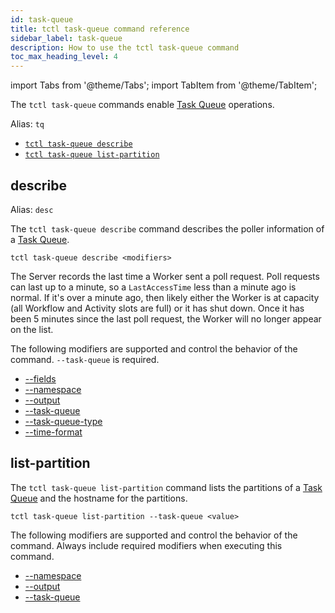 ```yaml
---
id: task-queue
title: tctl task-queue command reference
sidebar_label: task-queue
description: How to use the tctl task-queue command
toc_max_heading_level: 4
---
```


<!-- THIS FILE IS GENERATED. DO NOT EDIT THIS FILE DIRECTLY -->

import Tabs from '@theme/Tabs';
import TabItem from '@theme/TabItem';

The `tctl task-queue` commands enable [Task Queue](/tasks#task-queue) operations.

Alias: `tq`

- [`tctl task-queue describe`](/tctl/task-queue#describe)
- [`tctl task-queue list-partition`](/tctl/task-queue#list-partition)

## describe

Alias: `desc`

The `tctl task-queue describe` command describes the poller information of a [Task Queue](/tasks#task-queue).

`tctl task-queue describe <modifiers>`

The Server records the last time a Worker sent a poll request.
Poll requests can last up to a minute, so a `LastAccessTime` less than a minute ago is normal.
If it's over a minute ago, then likely either the Worker is at capacity (all Workflow and Activity slots are full) or it has shut down.
Once it has been 5 minutes since the last poll request, the Worker will no longer appear on the list.

The following modifiers are supported and control the behavior of the command.
`--task-queue` is required.

- [--fields](/tctl/modifiers#--fields)
- [--namespace](/tctl/modifiers#--namespace)
- [--output](/tctl/modifiers#--output)
- [--task-queue](/tctl/modifiers#--task-queue)
- [--task-queue-type](/tctl/modifiers#--task-queue-type)
- [--time-format](/tctl/modifiers#--time-format)

## list-partition

The `tctl task-queue list-partition` command lists the partitions of a [Task Queue](/tasks#task-queue) and the hostname for the partitions.

`tctl task-queue list-partition --task-queue <value>`

The following modifiers are supported and control the behavior of the command.
Always include required modifiers when executing this command.

- [--namespace](/tctl/modifiers#--namespace)
- [--output](/tctl/modifiers#--output)
- [--task-queue](/tctl/modifiers#--task-queue)
